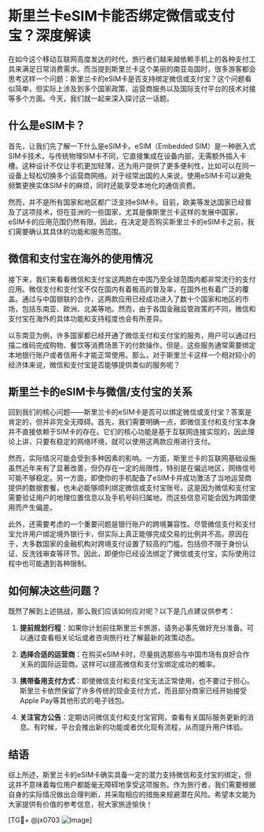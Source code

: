 # 斯里兰卡eSIM卡能否绑定微信或支付宝？深度解读

在如今这个移动互联网高度发达的时代，旅行者们越来越依赖手机上的各种支付工具来满足日常消费需求。而当提到斯里兰卡这个美丽的南亚岛国时，很多游客都会思考这样一个问题：斯里兰卡的eSIM卡是否支持绑定微信或支付宝？这个问题看似简单，但实际上涉及到多个国家政策、运营商服务以及国际支付平台的技术对接等多个方面。今天，我们就一起来深入探讨这一话题。

## 什么是eSIM卡？

首先，让我们先了解一下什么是eSIM卡。eSIM（Embedded SIM）是一种嵌入式SIM卡技术，与传统物理SIM卡不同，它直接集成在设备内部，无需额外插入卡槽。这种设计不仅让手机更加轻薄，还为用户提供了更多便利性，比如可以在同一设备上轻松切换多个运营商网络。对于经常出国的人来说，使用eSIM卡可以避免频繁更换实体SIM卡的麻烦，同时还能享受本地化的通信资费。

然而，并不是所有国家和地区都广泛支持eSIM卡。目前，欧美等发达国家已经普及了这项技术，但在亚洲的一些国家，尤其是像斯里兰卡这样的发展中国家，eSIM卡的应用范围仍然有限。因此，在决定是否购买斯里兰卡的eSIM卡之前，我们需要确认其具体的功能和服务范围。

## 微信和支付宝在海外的使用情况

接下来，我们来看看微信和支付宝这两款在中国乃至全球范围内都非常流行的支付应用。微信支付和支付宝不仅在国内有着极高的普及率，在国外也有着广泛的覆盖。通过与中国银联的合作，这两款应用已经成功进入了数十个国家和地区的市场，包括东南亚、欧洲、北美等地。然而，由于各国金融监管政策的不同，微信和支付宝在海外的具体功能和支持程度也会有所差异。

以东南亚为例，许多国家都已经开通了微信支付和支付宝的服务，用户可以通过扫描二维码完成购物、餐饮等消费场景下的付款操作。但是，这些服务通常需要绑定本地银行账户或者信用卡才能正常使用。那么，对于斯里兰卡这样一个相对较小的经济体来说，微信和支付宝是否能够提供类似的服务呢？

## 斯里兰卡的eSIM卡与微信/支付宝的关系

回到我们的核心问题——斯里兰卡的eSIM卡是否可以绑定微信或支付宝？答案是肯定的，但并非完全无障碍。首先，我们需要明确一点，即微信支付和支付宝本身并不直接依赖于SIM卡的存在。它们的核心功能是基于互联网连接实现的，因此理论上讲，只要有稳定的网络环境，就可以使用这两款应用进行支付。

然而，实际情况可能会受到多种因素的影响。一方面，斯里兰卡的互联网基础设施虽然近年来有了显著改善，但仍存在一定的局限性，特别是在偏远地区，网络信号可能不够稳定。另一方面，即使你的手机配备了eSIM卡并成功激活了当地运营商提供的数据套餐，也未必能够顺利绑定微信或支付宝账号。这是因为微信和支付宝需要验证用户的地理位置信息以及手机号码归属地，而这些信息可能会因为跨国使用而产生偏差。

此外，还需要考虑的一个重要问题是银行账户的跨境兼容性。尽管微信支付和支付宝允许用户绑定境外银行卡，但实际上真正能够完成交易的比例并不高。原因在于，大多数国家的金融机构对跨境支付设置了较高的门槛，包括但不限于身份认证、反洗钱审查等环节。因此，即便你已经设法绑定了微信或支付宝，实际使用过程中也可能遇到各种限制。

## 如何解决这些问题？

既然了解到上述挑战，那么我们应该如何应对呢？以下是几点建议供参考：

1. **提前规划行程**：如果你计划前往斯里兰卡旅游，请务必事先做好充分准备。可以通过查看相关论坛或者咨询旅行社了解最新的政策动态。
   
2. **选择合适的运营商**：在购买eSIM卡时，尽量挑选那些与中国市场有良好合作关系的国际运营商。这样可以提高微信和支付宝绑定成功的概率。
   
3. **携带备用支付方式**：即使微信支付和支付宝无法正常使用，也不要过于担心。斯里兰卡依然保留了许多传统的现金支付方式，而且部分商家已经开始接受Apple Pay等其他形式的电子钱包。

4. **关注官方公告**：定期访问微信支付和支付宝官网，查看有关国际服务更新的消息。有时候，平台会推出新的功能或者优化现有流程，从而提升用户体验。

## 结语

综上所述，斯里兰卡的eSIM卡确实具备一定的潜力支持微信和支付宝的绑定，但这并不意味着每位用户都能毫无障碍地享受这项服务。作为旅行者，我们需要根据自身的实际情况做出合理判断，并采取相应的措施来规避潜在风险。希望本文能为大家提供有价值的参考信息，祝大家旅途愉快！

[TG💪+ @jx0703 ![Image](https://github.com/user-attachments/assets/dbca1d08-cadb-493c-b0ec-ad6f7a83f270)]